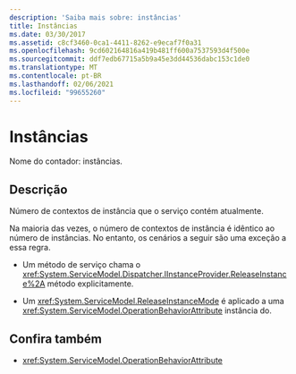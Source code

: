 ```yaml
---
description: 'Saiba mais sobre: instâncias'
title: Instâncias
ms.date: 03/30/2017
ms.assetid: c8cf3460-0ca1-4411-8262-e9ecaf7f0a31
ms.openlocfilehash: 9cd602164816a419b481ff600a7537593d4f500e
ms.sourcegitcommit: ddf7edb67715a5b9a45e3dd44536dabc153c1de0
ms.translationtype: MT
ms.contentlocale: pt-BR
ms.lasthandoff: 02/06/2021
ms.locfileid: "99655260"
---
```

# <a name="instances"></a>Instâncias

Nome do contador: instâncias.  
  
## <a name="description"></a>Descrição  

 Número de contextos de instância que o serviço contém atualmente.  
  
 Na maioria das vezes, o número de contextos de instância é idêntico ao número de instâncias. No entanto, os cenários a seguir são uma exceção a essa regra.  
  
- Um método de serviço chama o <xref:System.ServiceModel.Dispatcher.IInstanceProvider.ReleaseInstance%2A> método explicitamente.  
  
- Um <xref:System.ServiceModel.ReleaseInstanceMode> é aplicado a uma <xref:System.ServiceModel.OperationBehaviorAttribute> instância do.  
  
## <a name="see-also"></a>Confira também

- <xref:System.ServiceModel.OperationBehaviorAttribute>
